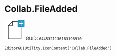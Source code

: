 # Collab.FileAdded
![](/img/Collab.FileAdded.png)
GUID: `6445321136183198910`
```
EditorGUIUtility.IconContent("Collab.FileAdded")
```
